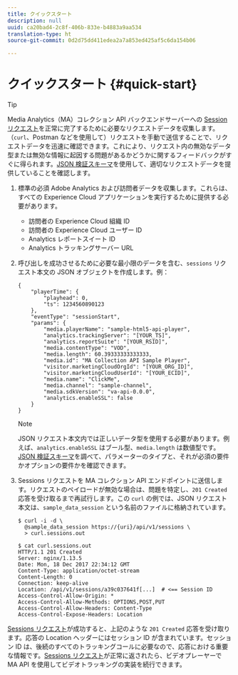 ```yaml
---
title: クイックスタート
description: null
uuid: ca20bad4-2c8f-406b-833e-b4883a9aa534
translation-type: ht
source-git-commit: 0d2d75dd411edea2a7a853ed425af5c6da154b06

---
```



# クイックスタート {#quick-start}

>[!TIP]
>
>Media Analytics（MA）コレクション API バックエンドサーバーへの [Session リクエスト](/help/media-collection-api/mc-api-ref/mc-api-sessions-req.md)を正常に完了するために必要なリクエストデータを収集します。（`curl`、Postman などを使用して）リクエストを手動で送信することで、リクエストデータを迅速に確認できます。これにより、リクエスト内の無効なデータ型または無効な情報に起因する問題があるかどうかに関するフィードバックがすぐに得られます。[JSON 検証スキーマ](/help/media-collection-api/mc-api-ref/mc-api-json-validation.md)を使用して、適切なリクエストデータを提供していることを確認します。

1. 標準の必須 Adobe Analytics および訪問者データを収集します。これらは、すべての Experience Cloud アプリケーションを実行するために提供する必要があります。

   * 訪問者の Experience Cloud 組織 ID
   * 訪問者の Experience Cloud ユーザー ID
   * Analytics レポートスイート ID
   * Analytics トラッキングサーバー URL

1. 呼び出しを成功させるために必要な最小限のデータを含む、`sessions` リクエスト本文の JSON オブジェクトを作成します。例：

   ```
   { 
       "playerTime": { 
           "playhead": 0, 
           "ts": 1234560890123 
       }, 
       "eventType": "sessionStart", 
       "params": { 
           "media.playerName": "sample-html5-api-player", 
           "analytics.trackingServer": "[YOUR_TS]", 
           "analytics.reportSuite": "[YOUR_RSID]", 
           "media.contentType": "VOD", 
           "media.length": 60.39333333333333, 
           "media.id": "MA Collection API Sample Player", 
           "visitor.marketingCloudOrgId": "[YOUR_ORG_ID]", 
           "visitor.marketingCloudUserId": "[YOUR_ECID]",
           "media.name": "ClickMe", 
           "media.channel": "sample-channel", 
           "media.sdkVersion": "va-api-0.0.0", 
           "analytics.enableSSL": false 
       } 
   }
   ```

   >[!NOTE]
   >
   >JSON リクエスト本文内では正しいデータ型を使用する必要があります。例えば、`analytics.enableSSL` はブール型、`media.length` は数値型です。[JSON 検証スキーマ](/help/media-collection-api/mc-api-impl/mc-api-validate-reqs.md)を調べて、パラメーターのタイプと、それが必須の要件かオプションの要件かを確認できます。

1. Sessions リクエストを MA コレクション API エンドポイントに送信します。リクエストのペイロードが無効な場合は、問題を特定し、`201 Created` 応答を受け取るまで再試行します。この `curl` の例では、JSON リクエスト本文は、`sample_data_session` という名前のファイルに格納されています。

   ```
   $ curl -i -d \ 
     @sample_data_session https://{uri}/api/v1/sessions \ 
     > curl.sessions.out 
   
   $ cat curl.sessions.out 
   HTTP/1.1 201 Created 
   Server: nginx/1.13.5 
   Date: Mon, 18 Dec 2017 22:34:12 GMT 
   Content-Type: application/octet-stream 
   Content-Length: 0 
   Connection: keep-alive 
   Location: /api/v1/sessions/a39c037641f[...]  # <== Session ID  
   Access-Control-Allow-Origin: * 
   Access-Control-Allow-Methods: OPTIONS,POST,PUT 
   Access-Control-Allow-Headers: Content-Type 
   Access-Control-Expose-Headers: Location
   ```

[Sessions リクエスト](/help/media-collection-api/mc-api-ref/mc-api-sessions-req.md)が成功すると、上記のような `201 Created` 応答を受け取ります。応答の Location ヘッダーにはセッション ID が含まれています。セッション ID は、後続のすべてのトラッキングコールに必要なので、応答における重要な情報です。[Sessions リクエスト](/help/media-collection-api/mc-api-ref/mc-api-sessions-req.md)が正常に返されたら、ビデオプレーヤーで MA API を使用してビデオトラッキングの実装を続行できます。
